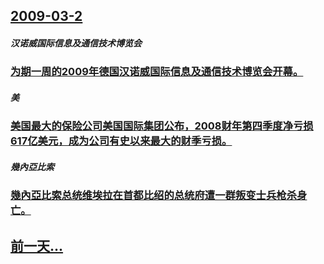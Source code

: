## [2009-03-2](/zh/news/2009/03/2/index.md)

##### 汉诺威国际信息及通信技术博览会
### [为期一周的2009年德国汉诺威国际信息及通信技术博览会开幕。](/zh/news/2009/03/2/为期一周的2009年德国汉诺威国际信息及通信技术博览会开幕.md)
##### 美
### [美国最大的保险公司美国国际集团公布，2008财年第四季度净亏损617亿美元，成为公司有史以来最大的财季亏损。](/zh/news/2009/03/2/美国最大的保险公司美国国际集团公布-2008财年第四季度净亏损617亿美元-成为公司有史以来最大的财季亏损.md)
##### 幾內亞比索
### [幾內亞比索总统维埃拉在首都比绍的总统府遭一群叛变士兵枪杀身亡。](/zh/news/2009/03/2/幾內亞比索总统维埃拉在首都比绍的总统府遭一群叛变士兵枪杀身亡.md)
## [前一天...](/zh/news/2009/02/27/index.md)

